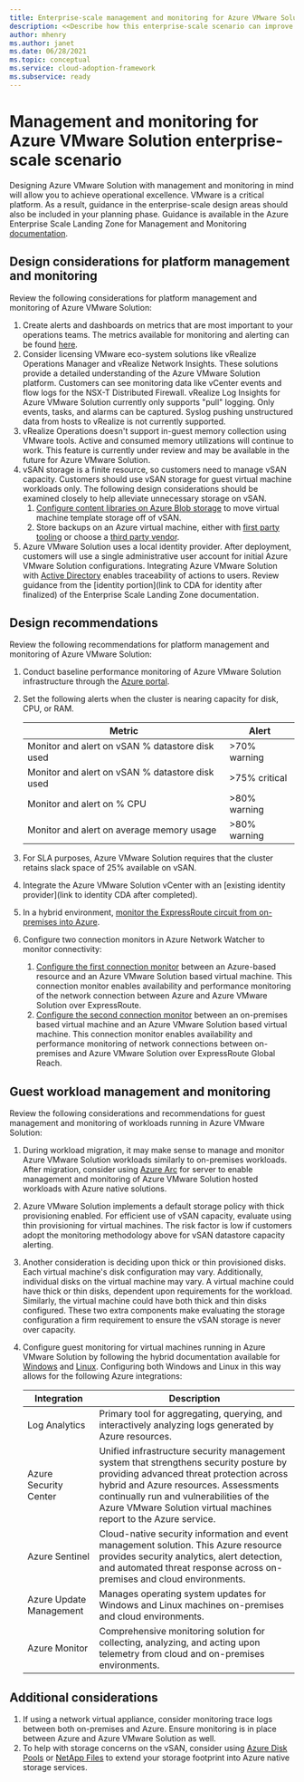 ```yaml
---
title: Enterprise-scale management and monitoring for Azure VMware Solution
description: <<Describe how this enterprise-scale scenario can improve management and monitoring of Azure VMware Solution.>>
author: mhenry
ms.author: janet
ms.date: 06/28/2021
ms.topic: conceptual
ms.service: cloud-adoption-framework
ms.subservice: ready
---
```


# Management and monitoring for Azure VMware Solution enterprise-scale scenario

Designing Azure VMware Solution with management and monitoring in mind will allow you to achieve operational excellence. VMware is a critical platform. As a result, guidance in the enterprise-scale design areas should also be included in your planning phase. Guidance is available in the Azure Enterprise Scale Landing Zone for Management and Monitoring [documentation](/azure/cloud-adoption-framework/ready/enterprise-scale/management-and-monitoring).

## Design considerations for platform management and monitoring

Review the following considerations for platform management and monitoring of Azure VMware Solution:

1. Create alerts and dashboards on metrics that are most important to your operations teams. The metrics available for monitoring and alerting can be found [here](/azure/azure-vmware/configure-alerts-for-azure-vmware-solution#supported-metrics-and-activities).
1. Consider licensing VMware eco-system solutions like vRealize Operations Manager and vRealize Network Insights. These solutions provide a detailed understanding of the Azure VMware Solution platform. Customers can see monitoring data like vCenter events and flow logs for the NSX-T Distributed Firewall. vRealize Log Insights for Azure VMware Solution currently only supports "pull" logging. Only events, tasks, and alarms can be captured. Syslog pushing unstructured data from hosts to vRealize is not currently supported.
1. vRealize Operations doesn't support in-guest memory collection using VMware tools. Active and consumed memory utilizations will continue to work. This feature is currently under review and may be available in the future for Azure VMware Solution.
1. vSAN storage is a finite resource, so customers need to manage vSAN capacity. Customers should use vSAN storage for guest virtual machine workloads only. The following design considerations should be examined closely to help alleviate unnecessary storage on vSAN. 
    1. [Configure content libraries on Azure Blob storage](https://avs.ms/centralized-avs-content-library-on-azure-blob/) to move virtual machine template storage off of vSAN.
    1. Store backups on an Azure virtual machine, either with [first party tooling](/azure/azure-vmware/set-up-backup-server-for-azure-vmware-solution) or choose a [third party vendor](/azure/azure-vmware/ecosystem-back-up-vms).
1. Azure VMware Solution uses a local identity provider. After deployment, customers will use a single administrative user account for initial Azure VMware Solution configurations. Integrating Azure VMware Solution with [Active Directory](https://docs.vmware.com/en/VMware-vSphere/6.7/com.vmware.psc.doc/GUID-B23B1360-8838-4FF2-B074-71643C4CB040.html) enables traceability of actions to users. Review guidance from the [identity portion](link to CDA for identity after finalized) of the Enterprise Scale Landing Zone documentation.

## Design recommendations

Review the following recommendations for platform management and monitoring of Azure VMware Solution:

1. Conduct baseline performance monitoring of Azure VMware Solution infrastructure through the [Azure portal](/azure/azure-vmware/configure-alerts-for-azure-vmware-solution#supported-metrics-and-activities).
1. Set the following alerts when the cluster is nearing capacity for disk, CPU, or RAM.

    | Metric  | Alert  |
    |---------|---------|
    | Monitor and alert on vSAN % datastore disk used   | >70% warning  |
    | Monitor and alert on vSAN % datastore disk used   | >75% critical |
    | Monitor and alert on % CPU | >80% warning |
    | Monitor and alert on average memory usage | >80% warning |

1. For SLA purposes, Azure VMware Solution requires that the cluster retains slack space of 25% available on vSAN.
1. Integrate the Azure VMware Solution vCenter with an [existing identity provider](link to identity CDA after completed).
1. In a hybrid environment, [monitor the ExpressRoute circuit from on-premises into Azure](/azure/network-watcher/connection-monitor-create-using-portal).
1. Configure two connection monitors in Azure Network Watcher to monitor connectivity:
    1. [Configure the first connection monitor](/azure/network-watcher/connection-monitor-create-using-portal) between an Azure-based resource and an Azure VMware Solution based virtual machine. This connection monitor enables availability and performance monitoring of the network connection between Azure and Azure VMware Solution over ExpressRoute.
    1. [Configure the second connection monitor](/azure/network-watcher/connection-monitor-create-using-portal) between an on-premises based virtual machine and an Azure VMware Solution based virtual machine. This connection monitor enables availability and performance monitoring of network connections between on-premises and Azure VMware Solution over ExpressRoute Global Reach.

## Guest workload management and monitoring

Review the following considerations and recommendations for guest management and monitoring of workloads running in Azure VMware Solution:

1. During workload migration, it may make sense to manage and monitor Azure VMware Solution workloads similarly to on-premises workloads. After migration, consider using [Azure Arc](/azure/azure-arc/servers/overview) for server to enable management and monitoring of Azure VMware Solution hosted workloads with Azure native solutions.
1. Azure VMware Solution implements a default storage policy with thick provisioning enabled. For efficient use of vSAN capacity, evaluate using thin provisioning for virtual machines. The risk factor is low if customers adopt the monitoring methodology above for vSAN datastore capacity alerting.
1. Another consideration is deciding upon thick or thin provisioned disks. Each virtual machine's disk configuration may vary. Additionally, individual disks on the virtual machine may vary. A virtual machine could have thick or thin disks, dependent upon requirements for the workload. Similarly, the virtual machine could have both thick and thin disks configured. These two extra components make evaluating the storage configuration a firm requirement to ensure the vSAN storage is never over capacity.
1. Configure guest monitoring for virtual machines running in Azure VMware Solution by following the hybrid documentation available for [Windows](/azure/azure-monitor/vm/quick-collect-windows-computer) and [Linux](/azure/azure-monitor/vm/quick-collect-linux-computer). Configuring both Windows and Linux in this way allows for the following Azure integrations:

    |Integration | Description  |
    |---------|---------|
    | Log Analytics | Primary tool for aggregating, querying, and interactively analyzing logs generated by Azure resources. |
    | Azure Security Center | Unified infrastructure security management system that strengthens security posture by providing advanced threat protection across hybrid and Azure resources. Assessments continually run and vulnerabilities of the Azure VMware Solution virtual machines report to the Azure service. |
    | Azure Sentinel | Cloud-native security information and event management solution. This Azure resource provides security analytics, alert detection, and automated threat response across on-premises and cloud environments. |
    | Azure Update Management |  Manages operating system updates for Windows and Linux machines on-premises and cloud environments. |
    | Azure Monitor | Comprehensive monitoring solution for collecting, analyzing, and acting upon telemetry from cloud and on-premises environments. |

## Additional considerations

1. If using a network virtual appliance, consider monitoring trace logs between both on-premises and Azure. Ensure monitoring is in place between Azure and Azure VMware Solution as well.
1. To help with storage concerns on the vSAN, consider using [Azure Disk Pools](/azure/virtual-machines/disks-pools-deploy) or [NetApp Files](/azure/azure-netapp-files/) to extend your storage footprint into Azure native storage services.